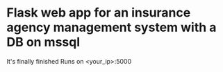 # Flask web app for an insurance agency management system with a DB on mssql
It's finally finished
Runs on <your_ip>:5000
